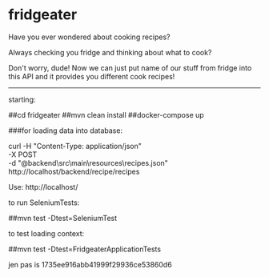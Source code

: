 # fridgeater

Have you ever wondered about cooking recipes?

Always checking you fridge and thinking about what to cook?

Don't worry, dude! Now we can just put name of our stuff from fridge into this API and it provides you different cook recipes!

---

starting:

##cd fridgeater
##mvn clean install
##docker-compose up

###for loading data into database:

curl -H "Content-Type: application/json" \
  -X POST \
  -d "@backend\src\main\resources\recipes.json" \
  http://localhost/backend/recipe/recipes
  
  
 Use:
http://localhost/

to run SeleniumTests:

##mvn test -Dtest=SeleniumTest

to test loading context:

##mvn test -Dtest=FridgeaterApplicationTests

jen pas is 1735ee916abb41999f29936ce53860d6